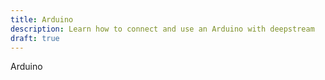 ```yaml
---
title: Arduino
description: Learn how to connect and use an Arduino with deepstream
draft: true
---
```


Arduino
